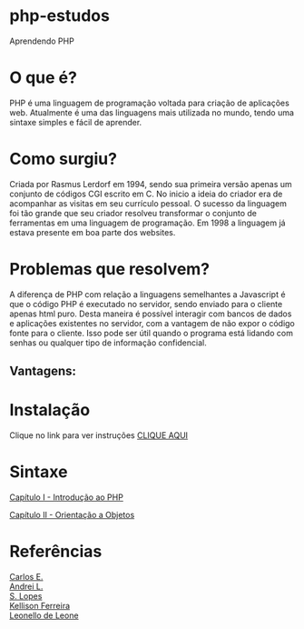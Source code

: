 # php-estudos
Aprendendo PHP

# O que é?

PHP é uma linguagem de programação voltada para criação de aplicações web. Atualmente é uma das linguagens mais utilizada no mundo, tendo uma sintaxe simples e fácil de aprender.

# Como surgiu?

Criada por Rasmus Lerdorf em 1994, sendo sua primeira versão apenas um conjunto de códigos CGI escrito em C. No inicio a ideia do criador era de acompanhar as visitas em seu currículo pessoal. O sucesso da linguagem foi tão grande que seu criador resolveu transformar o conjunto de ferramentas em uma linguagem de programação. Em 1998 a linguagem já estava presente em boa parte dos websites.

# Problemas que resolvem?

A diferença de PHP com relação a linguagens semelhantes a Javascript é que o código PHP é executado no servidor, sendo enviado para o cliente apenas html puro. Desta maneira é possível interagir com bancos de dados e aplicações existentes no servidor, com  a vantagem de não expor o código fonte para o cliente. Isso pode ser útil quando o programa está lidando com senhas ou qualquer tipo de informação confidencial.

## Vantagens:

# Instalação

Clique no link para ver instruções [CLIQUE AQUI](https://github.com/Havyner/php-estudos/blob/master/INSTALACAO.md)

# Sintaxe
[Capítulo I - Introdução ao PHP](https://github.com/Havyner/php-estudos/blob/master/capitulo-1.md)

[Capítulo II - Orientação a Objetos](https://github.com/Havyner/php-estudos/blob/master/capitulo-2.md)

# Referências

[Carlos E.](https://www.hostinger.com.br/tutoriais/o-que-e-php-guia-basico/#O-Que-e-PHP)
</br>
[Andrei L.](https://www.weblink.com.br/blog/php/o-que-e-php-conheca/)
</br>
[S. Lopes](https://www.oficinadanet.com.br/artigo/659/o_que_e_php)
</br>
[Kellison Ferreira](https://rockcontent.com/blog/o-que-e-php/#oque)
</br>
[Leonello de Leone](https://becode.com.br/o-que-e-php/)